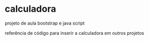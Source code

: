 # calculadora
projeto de aula bootstrap e java script

referência de código para inserir a calculadora em outros projetos
